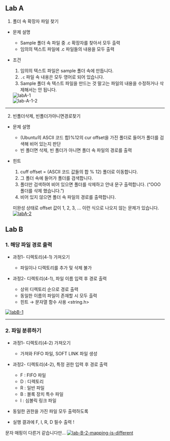 ##  Lab A
1) 폴더 속 확장자 파일 찾기
- 문제 설명
  - Sample 폴더 속 파일 중 .c 확장자를 찾아서
모두 출력
  - 임의의 텍스트 파일에 .c 파일들의
내용을 모두 출력
- 조건 
  1. 임의의 텍스트 파일은 sample 폴더 속에 만듭니다.
  1. `.c` 파일 속 내용은 모두 영어로 되어 있습니다.
  1. Sample 폴더 속 텍스트 파일을 만드는 것 말고는
파일의 내용을 수정하거나 삭제해서는 안 됩니다.

    <div  href="https://imgbb.com/"><img src="https://i.ibb.co/DtGGSsj/labA-1.png" alt="labA-1" border="0"></div >
    <div  href="https://imgbb.com/"><img src="https://i.ibb.co/C62R2WX/lab-A-1-2.png" alt="lab-A-1-2" border="0"></div >
---  
2) 빈폴더삭제, 빈폴더가아니면경로찾기
- 문제 설명
  - (Ubuntu의 ASCII 코드 합)%12의 cur offset을 가진 폴더로 들어가 폴더를 검색해 비어 있는지 판단
  - 빈 폴더면 삭제, 빈 폴더가 아니면 폴더 속 파일의 경로를 출력
- 힌트
  1. cuff offset = (ASCII 코드 값들의 합 % 12) 폴더로 이동합니다.
  1. 그 폴더 속에 들어가 폴더를 검색합니다.
  1. 폴더만 검색하여 비어 있으면 폴더를 삭제하고 안내 문구 출력합니다. (“OOO 폴더를 삭제 했습니다.”)
  1. 비어 있지 않으면 폴더 속 파일의 경로를 출력합니다.

  미완성 상태로 offset 값이 1, 2, 3, ... 이런 식으로 나오지 않는 문제가 있습니다. 
  <a href="https://imgbb.com/"><img src="https://i.ibb.co/Hx1xCVV/labA-2.png" alt="labA-2" border="0"></a>



## Lab B
### 1. 해당 파일 경로 출력
- 과정1- 디렉토리(4-1) 가져오기
  - 파일이나 디렉토리를 추가 및 삭제 불가

- 과정2- 디렉토리(4-1), 파일 이름 입력 후 경로 출력
  - 상위 디렉토리 순으로 경로 출력
  - 동일한 이름의 파일이 존재할 시 모두 출력
  - 힌트 → 문자열 함수 사용 <string.h>

<a href="https://ibb.co/z77LCcL"><img src="https://i.ibb.co/Jyyb8Lb/labB-1.png" alt="labB-1" border="0"></a>

---

### 2. 파일 분류하기
- 과정1- 디렉토리(4-2) 가져오기
  - 가져와 FIFO 파일, SOFT LINK 파일 생성

- 과정2- 디렉토리(4-2), 특정 권한 입력 후 경로 출력
  - F : FIFO 파일
  - D : 디렉토리
  - R : 일반 파일
  - B : 블록 장치 특수 파일
  - I : 심볼릭 링크 파일

- 동일한 권한을 가진 파일 모두 출력하도록
- 실행 결과에 F, I, R, D 필수 출력 !


문자 매핑이 다른거 같습니다만... 
<a href="https://imgbb.com/"><img src="https://i.ibb.co/nDmmZHh/lab-B-2-mapping-is-different.png" alt="lab-B-2-mapping-is-different" border="0"></a>